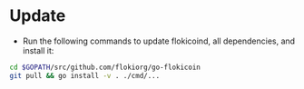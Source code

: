 # Update

* Run the following commands to update flokicoind, all dependencies, and install it:

```bash
cd $GOPATH/src/github.com/flokiorg/go-flokicoin
git pull && go install -v . ./cmd/...
```
